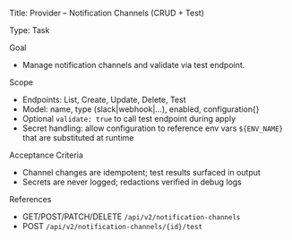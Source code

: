 Title: Provider – Notification Channels (CRUD + Test)

Type: Task

Goal
- Manage notification channels and validate via test endpoint.

Scope
- Endpoints: List, Create, Update, Delete, Test
- Model: name, type (slack|webhook|...), enabled, configuration{}
- Optional `validate: true` to call test endpoint during apply
 - Secret handling: allow configuration to reference env vars `${ENV_NAME}` that are substituted at runtime

Acceptance Criteria
- Channel changes are idempotent; test results surfaced in output
 - Secrets are never logged; redactions verified in debug logs

References
- GET/POST/PATCH/DELETE `/api/v2/notification-channels`
- POST `/api/v2/notification-channels/{id}/test`

